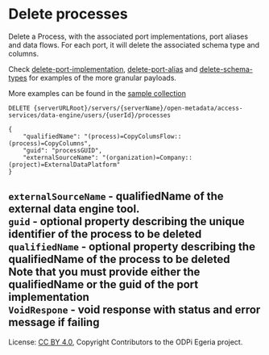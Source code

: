 <!-- SPDX-License-Identifier: CC-BY-4.0 -->
<!-- Copyright Contributors to the ODPi Egeria project. -->

# Delete processes

Delete a Process, with the associated port implementations, port aliases and data flows.
For each port, it will delete the associated schema type and columns.

Check [delete-port-implementation](delete-port-implementation.md), [delete-port-alias](create-port-alias.md) 
and [delete-schema-types](create-schema-type.md) for examples of the more granular payloads.

More examples can be found in the
[sample collection](../../../docs/samples/collections/DataEngine-process_endpoints.postman_collection.json)
```
DELETE {serverURLRoot}/servers/{serverName}/open-metadata/access-services/data-engine/users/{userId}/processes

{
    "qualifiedName": "(process)=CopyColumsFlow::(process)=CopyColumns",
    "guid": "processGUID",
    "externalSourceName": "(organization)=Company::(project)=ExternalDataPlatform"
}
```

`externalSourceName` - qualifiedName of the external data engine tool.<br>
`guid` - optional property describing the unique identifier of the process to be deleted
`qualifiedName` - optional property describing the qualifiedName of the process to be deleted<br>
Note that you must provide either the qualifiedName or the guid of the port implementation <br>
`VoidRespone` - void response with status and error message if failing
----
License: [CC BY 4.0](https://creativecommons.org/licenses/by/4.0/),
Copyright Contributors to the ODPi Egeria project.







